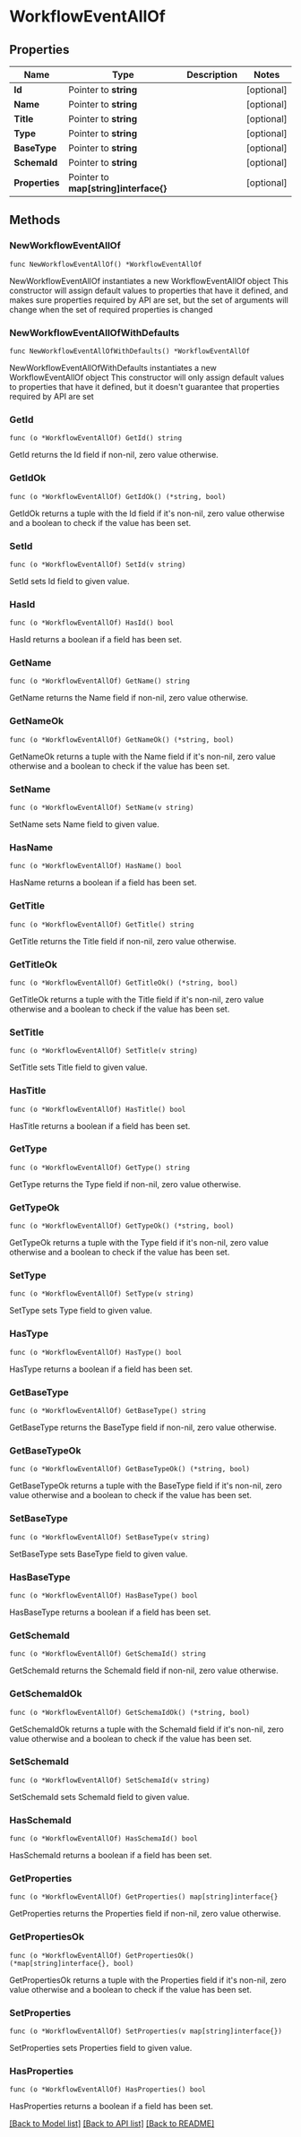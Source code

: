 # WorkflowEventAllOf

## Properties

Name | Type | Description | Notes
------------ | ------------- | ------------- | -------------
**Id** | Pointer to **string** |  | [optional] 
**Name** | Pointer to **string** |  | [optional] 
**Title** | Pointer to **string** |  | [optional] 
**Type** | Pointer to **string** |  | [optional] 
**BaseType** | Pointer to **string** |  | [optional] 
**SchemaId** | Pointer to **string** |  | [optional] 
**Properties** | Pointer to **map[string]interface{}** |  | [optional] 

## Methods

### NewWorkflowEventAllOf

`func NewWorkflowEventAllOf() *WorkflowEventAllOf`

NewWorkflowEventAllOf instantiates a new WorkflowEventAllOf object
This constructor will assign default values to properties that have it defined,
and makes sure properties required by API are set, but the set of arguments
will change when the set of required properties is changed

### NewWorkflowEventAllOfWithDefaults

`func NewWorkflowEventAllOfWithDefaults() *WorkflowEventAllOf`

NewWorkflowEventAllOfWithDefaults instantiates a new WorkflowEventAllOf object
This constructor will only assign default values to properties that have it defined,
but it doesn't guarantee that properties required by API are set

### GetId

`func (o *WorkflowEventAllOf) GetId() string`

GetId returns the Id field if non-nil, zero value otherwise.

### GetIdOk

`func (o *WorkflowEventAllOf) GetIdOk() (*string, bool)`

GetIdOk returns a tuple with the Id field if it's non-nil, zero value otherwise
and a boolean to check if the value has been set.

### SetId

`func (o *WorkflowEventAllOf) SetId(v string)`

SetId sets Id field to given value.

### HasId

`func (o *WorkflowEventAllOf) HasId() bool`

HasId returns a boolean if a field has been set.

### GetName

`func (o *WorkflowEventAllOf) GetName() string`

GetName returns the Name field if non-nil, zero value otherwise.

### GetNameOk

`func (o *WorkflowEventAllOf) GetNameOk() (*string, bool)`

GetNameOk returns a tuple with the Name field if it's non-nil, zero value otherwise
and a boolean to check if the value has been set.

### SetName

`func (o *WorkflowEventAllOf) SetName(v string)`

SetName sets Name field to given value.

### HasName

`func (o *WorkflowEventAllOf) HasName() bool`

HasName returns a boolean if a field has been set.

### GetTitle

`func (o *WorkflowEventAllOf) GetTitle() string`

GetTitle returns the Title field if non-nil, zero value otherwise.

### GetTitleOk

`func (o *WorkflowEventAllOf) GetTitleOk() (*string, bool)`

GetTitleOk returns a tuple with the Title field if it's non-nil, zero value otherwise
and a boolean to check if the value has been set.

### SetTitle

`func (o *WorkflowEventAllOf) SetTitle(v string)`

SetTitle sets Title field to given value.

### HasTitle

`func (o *WorkflowEventAllOf) HasTitle() bool`

HasTitle returns a boolean if a field has been set.

### GetType

`func (o *WorkflowEventAllOf) GetType() string`

GetType returns the Type field if non-nil, zero value otherwise.

### GetTypeOk

`func (o *WorkflowEventAllOf) GetTypeOk() (*string, bool)`

GetTypeOk returns a tuple with the Type field if it's non-nil, zero value otherwise
and a boolean to check if the value has been set.

### SetType

`func (o *WorkflowEventAllOf) SetType(v string)`

SetType sets Type field to given value.

### HasType

`func (o *WorkflowEventAllOf) HasType() bool`

HasType returns a boolean if a field has been set.

### GetBaseType

`func (o *WorkflowEventAllOf) GetBaseType() string`

GetBaseType returns the BaseType field if non-nil, zero value otherwise.

### GetBaseTypeOk

`func (o *WorkflowEventAllOf) GetBaseTypeOk() (*string, bool)`

GetBaseTypeOk returns a tuple with the BaseType field if it's non-nil, zero value otherwise
and a boolean to check if the value has been set.

### SetBaseType

`func (o *WorkflowEventAllOf) SetBaseType(v string)`

SetBaseType sets BaseType field to given value.

### HasBaseType

`func (o *WorkflowEventAllOf) HasBaseType() bool`

HasBaseType returns a boolean if a field has been set.

### GetSchemaId

`func (o *WorkflowEventAllOf) GetSchemaId() string`

GetSchemaId returns the SchemaId field if non-nil, zero value otherwise.

### GetSchemaIdOk

`func (o *WorkflowEventAllOf) GetSchemaIdOk() (*string, bool)`

GetSchemaIdOk returns a tuple with the SchemaId field if it's non-nil, zero value otherwise
and a boolean to check if the value has been set.

### SetSchemaId

`func (o *WorkflowEventAllOf) SetSchemaId(v string)`

SetSchemaId sets SchemaId field to given value.

### HasSchemaId

`func (o *WorkflowEventAllOf) HasSchemaId() bool`

HasSchemaId returns a boolean if a field has been set.

### GetProperties

`func (o *WorkflowEventAllOf) GetProperties() map[string]interface{}`

GetProperties returns the Properties field if non-nil, zero value otherwise.

### GetPropertiesOk

`func (o *WorkflowEventAllOf) GetPropertiesOk() (*map[string]interface{}, bool)`

GetPropertiesOk returns a tuple with the Properties field if it's non-nil, zero value otherwise
and a boolean to check if the value has been set.

### SetProperties

`func (o *WorkflowEventAllOf) SetProperties(v map[string]interface{})`

SetProperties sets Properties field to given value.

### HasProperties

`func (o *WorkflowEventAllOf) HasProperties() bool`

HasProperties returns a boolean if a field has been set.


[[Back to Model list]](../README.md#documentation-for-models) [[Back to API list]](../README.md#documentation-for-api-endpoints) [[Back to README]](../README.md)


